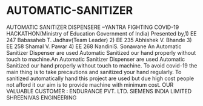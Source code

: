 # AUTOMATIC-SANITIZER
AUTOMATIC SANITIZER DISPENSERE –YANTRA FIGHTING COVID-19 HACKATHON(Ministry of Education Government of India) Presented by,1) EE 247 Babasaheb T. Jadhav(Team Leader) 2) EE 235 Abhishek V. Bhande                      3) EE 258 Shamal V. Pawar   4) EE 268 NandiniS. Sonawane An Automatic Sanitizer Dispenser are used Automatic Sanitized our hand properly without touch to machine.An Automatic Sanitizer Dispenser are used Automatic Sanitized our hand properly without touch to machine. To avoid covid-19 the main thing is to take precautions and sanitized your hand regularly. To sanitized automatically hand this project are used but due high cost people not afford it our aim is to provide machine with minimum cost. OUR VALUABLE CUSTOMER : ENDURANCE PVT. LTD.  SIEMENS INDIA LIMITED  SHREENIVAS ENGINEERING
